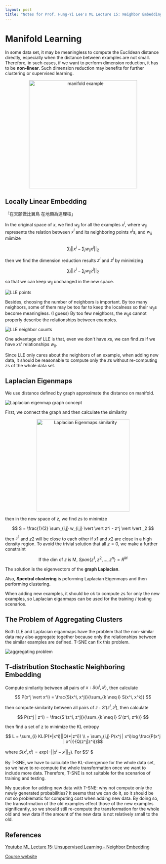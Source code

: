 ```yaml
---
layout: post
title: "Notes for Prof. Hung-Yi Lee's ML Lecture 15: Neighbor Embedding"
---
```

# Manifold Learning

In some data set, it may be meaningless to compute the Euclidean distance directly, especially when the distance between examples are not small. Therefore, in such cases, if we want to perform dimension reduction, it has to be **non-linear**. Such dimension reduction may benefits for further clustering or supervised learning.

<p align="center">
    <img src="https://baliuzeger.github.io/sjl/assets/images/HYL_ML_15/manifold-example.png" alt="manifold example" style="width:350px;"/>
</p>

## Locally Linear Embedding

「在天願做比翼鳥 在地願為連理枝」

In the original space of $x$, we find $w_{ij}$ for all the examples $x^i$, where $w_{ij}$ represents the relation between $x^i$ and its neighboring points $x^j$s, and $w_{ij}$ miimize

$$ \sum_{i} \vert \vert x^i - \sum_j w_{ij} x^j \vert \vert _2 $$

then we find the dimension reduction results $z^i$ and $z^j$ by minimizing

$$ \sum_{i} \vert \vert z^i - \sum_j w_{ij} z^j \vert \vert _2 $$

so that we can keep $w_{ij}$ unchanged in the new space.

![LLE points](https://baliuzeger.github.io/sjl/assets/images/HYL_ML_15/LLE-points.png)

Besides, choosing the number of neighbors is important. By too many neighbors, some of them may be too far to keep the localness so their $w_{ij}$s become meaningless. (I guess) By too few neighbors, the $w_{ij}$s cannot properly describe the relationships between examples.

![LLE neighbor counts](https://baliuzeger.github.io/sjl/assets/images/HYL_ML_15/LLE-neighbor-counts.png)

One advantage of LLE is that, even we don't have $x$s, we can find $z$s if we have $x$s' relationships $w_{ij}$.

Since LLE only cares about the neighbors of an example, when adding new data, it should be reasonable to compute only the $z$s without re-computing $z$s of the whole data set.

## Laplacian Eigenmaps

We use distance defined by graph approximate the distance on manifold.

![Laplacian eigenmap graph concept](https://baliuzeger.github.io/sjl/assets/images/HYL_ML_15/LE-graph.png)

First, we connect the graph and then calculate the similarity

<p align="center">
    <img src="https://baliuzeger.github.io/sjl/assets/images/HYL_ML_15/LE-similarity.png" alt="Laplacian Eigenmaps similarity" style="width:300px;"/>
</p>

then in the new space of $z$, we find $z$s to minimize

$$ S = \frac{1}{2} \sum_{i,j} w_{i,j} \vert \vert z^i - z^j \vert \vert _2 $$

then $z^1$ and $z2$ will be close to each other if $x1$ and $x2$ are close in a high density region. To avoid the trivial solution that all $z = 0$, we make a further constraint

$$ \text{If the dim of } z \text{ is M, } Span \{ z^1, z^2, \dots, z^n \} = R^M $$

The solution is the eigenvectors of the **graph Laplacian**.

Also, **Spectral clustering** is peforming Laplacian Eigenmaps and then performing clustering.

When adding new examples, it should be ok to compute $z$s for only the new examples, so Laplacian eiganmaps can be used for the training / testing scenarios.

## The Problem of Aggregating Clusters

Both LLE and Laplacian eiganmaps have the problem that the non-similar data may also aggregate together because only the relationships between the similar examples are defined. T-SNE can fix this problem.

![aggregating problem](https://baliuzeger.github.io/sjl/assets/images/HYL_ML_15/aggregating-problem.png)

## T-distribution Stochastic Neighboring Embedding

Compute similarity between all pairs of $x: S(x^i,x^j)$, then calculate

$$ P(x^j \vert x^i) = \frac{S(x^i, x^j)}{\sum_{k \neq i} S(x^i, x^k)} $$

then compute similarity between all pairs of $z: S'(z^i,z^j)$, then calculate

$$ P(z^j | z^i) = \frac{S'(z^i, z^j)}{\sum_{k \neq i} S'(z^i, z^k)} $$

then find a set of z to minimize the KL entropy

$$ L = \sum_{i} KL(P(*|x^i)||Q(*|z^i)) \\
 = \sum_{i,j} P(x^j | x^i)log \frac{P(x^j | x^i)}{Q(z^j|z^i)}$$

where $S(x^i,x^j) = exp(- \vert \vert x^i - x^j \vert \vert _2)$. For $S' $

By T-SNE, we have to calculate the KL-divergence for the whole data set, so we have to re-compute the whole transformation once we want to include more data. Therefore, T-SNE is not suitable for the scenarios of training and testing.

My question for adding new data with T-SNE: why not compute only the newly generated probabilities? It seems that we can do it, so it should be not so problematic for computing cost when adding new data. By doing so, the transofrmation of the old examples effect those of the new examples significantly, so we should still re-compute the transformation for the whole old and new data if the amount of the new data is not relatively small to the old.


## References

[Youtube ML Lecture 15: Unsupervised Learning - Neighbor Embedding](https://www.youtube.com/watch?v=GBUEjkpoxXc&list=PLJV_el3uVTsPy9oCRY30oBPNLCo89yu49&index=24)

[Course website](http://speech.ee.ntu.edu.tw/~tlkagk/courses_ML17_2.html)
